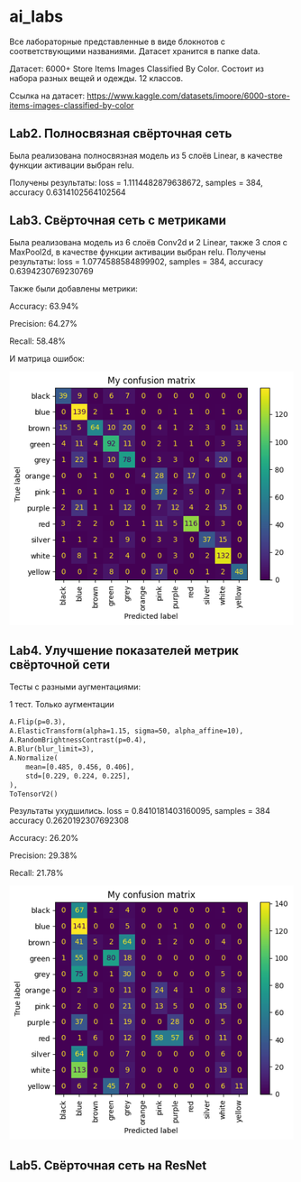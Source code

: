 # ai_labs
Все лабораторные представленные в виде блокнотов с соответствующими названиями.
Датасет хранится в папке data.

Датасет: 6000+ Store Items Images Classified By Color. Состоит из набора разных вещей и одежды. 12 классов.

Ссылка на датасет: https://www.kaggle.com/datasets/imoore/6000-store-items-images-classified-by-color

## Lab2. Полносвязная свёрточная сеть

Была реализована полносвязная модель из 5 слоёв Linear, в качестве функции активации выбран relu.

Получены результаты: loss = 1.1114482879638672, samples = 384, accuracy 0.6314102564102564

## Lab3. Свёрточная сеть с метриками

Была реализована модель из 6 слоёв Conv2d и 2 Linear, также 3 слоя с MaxPool2d, в качестве функции активации выбран relu.
Получены результаты: loss = 1.0774588584899902, samples = 384, accuracy 0.6394230769230769

Также были добавлены метрики:

Accuracy: 63.94%

Precision: 64.27%

Recall: 58.48%

И матрица ошибок:

![Матрица ошибок](Lab_3_output.png)

## Lab4. Улучшение показателей метрик свёрточной сети

Тесты с разными аугментациями:

1 тест. Только аугментации

    A.Flip(p=0.3),
    A.ElasticTransform(alpha=1.15, sigma=50, alpha_affine=10),
    A.RandomBrightnessContrast(p=0.4),
    A.Blur(blur_limit=3),
    A.Normalize(
        mean=[0.485, 0.456, 0.406], 
        std=[0.229, 0.224, 0.225], 
    ),
    ToTensorV2()

  Результаты ухудшились.
  loss = 0.8410181403160095, samples = 384 accuracy 0.2620192307692308

  Accuracy: 26.20%
    
  Precision: 29.38%
  
   Recall: 21.78%

  ![Матрица ошибок](Lab4_1test.png)

## Lab5. Свёрточная сеть на ResNet
